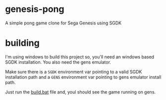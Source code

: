 # genesis-pong
A simple pong game clone for Sega Genesis using SGDK


# building
I'm using windows to build this project so, you'll need an windows based SGDK installation. You also need the gens emulator.

Make sure there is a `SGDK` environment var pointing to a valid SGDK installation path and a `GENS` environment var pointing to gens emulator install path.

Just run the [build.bat](./build.bat) file and, youl should see the game running on gens.